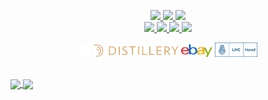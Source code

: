 <p align="center">

<!-- Badges -->
<a href="https://www.linkedin.com/in/igor-andruskiewitsch/">
    <img src="https://img.shields.io/badge/LinkedIn-igor--andruskiewitsch-blue?logo=Linkedin&style=flat-square"/>
</a>
<a href="mailto:i.andruskiewitsch23@gmail.com">
    <img src="https://img.shields.io/badge/Gmail-i.andruskiewitsch23-red?logo=Gmail&style=flat-square"/>
</a>
<a href="https://t.me/korusito">
    <img src="https://img.shields.io/badge/Telegram-korusito-blue?logo=Telegram&style=flat-square"/>
</a>
<br>
<a href="https://stackoverflow.com/users/8189455/rusito23">
    <img src="https://img.shields.io/badge/Stack%20Overflow-rusito23-orange?logo=StackOverflow&style=flat-square"/>
</a>
<a href="https://rusito-23.github.io/curriculum/Igor_Andruskiewitsch.pdf" >
    <img src="https://img.shields.io/badge/CV-Curriculum-green?logo=LaTex&style=flat-square"/>
</a>
<a href="https://soundcloud.com/igor-andruskiewitsch" >
    <img src="https://img.shields.io/badge/SoundCloud-igor--andruskiewitsch-important?style=flat-square&logo=soundcloud"/>
</a>
<a href="https://github.com/rusito-23">
    <img src="https://visitor-badge.laobi.icu/badge?page_id=rusito-23.rusito-23" />
</a>

<!-- Current Position and Education Header -->
<p align="center">
   <img alt="iOS Developer" src="assets/ios_developer.png" height=20 />
   <a href="https://distillery.com"><img alt="Distillery" src="assets/distillery_logo.png" height=20/></a>
   <a href="https://www.ebay.com"><img alt="eBay" src="assets/ebay_logo.png" height=20/></a>
   <a href="https://www.famaf.unc.edu.ar"><img alt="Famaf, UNC" src="assets/famaf_unc_logo.png" height=23/></a>
</p>

<br>

<!-- GitHub Stats -->
<a href="https://github.com/anuraghazra/github-readme-stats">
    <img align="center" src="https://github-readme-stats.vercel.app/api?username=rusito-23&show_icons=true&theme=onedark&line_height=28.5" />
</a>

<!-- GitHub Top Languages -->
<a href="https://github.com/anuraghazra/github-readme-stats">
    <img align="center" src="https://github-readme-stats.vercel.app/api/top-langs/?username=rusito-23&hide=Jupyter%20Notebook&langs_count=10&layout=compact&theme=onedark" />
</a>

</p>

